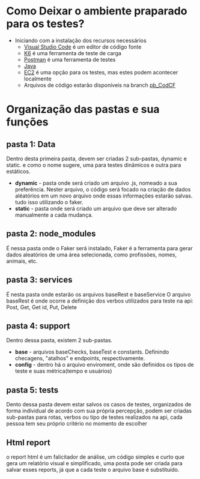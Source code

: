 # Como Deixar o ambiente praparado para os testes?
 - Iniciando com a instalação dos recursos necessários
   - [Visual Studio Code](https://code.visualstudio.com/download) é um editor de código fonte
   - [K6](https://k6.io/docs/get-started/installation/) é uma ferramenta de teste de carga
   - [Postman](https://www.postman.com/downloads/) é uma ferramenta de testes
   - [Java](https://www.java.com/pt-BR/download/ie_manual.jsp?locale=pt_BR)
   - [EC2](https://aws.amazon.com/pt/ec2/?trk=273714db-4e14-42ba-be75-e3e36c4bc786&sc_channel=ps&ef_id=Cj0KCQjwpc-oBhCGARIsAH6ote8FCqb2BPpzZmZZFXS_43aSGhqQ-3yZzwFYMIGakGMhwIJXSGPcQswaAlpuEALw_wcB:G:s&s_kwcid=AL!4422!3!589890540382!e!!g!!amazon%20ec2!16393914376!135045745338) é uma opção para os testes, mas estes podem acontecer localmente
   - Arquivos de código estarão disponíveis na branch [pb_CodCF](https://github.com/LaurenMonici/Compass/tree/pb_CodCF)


# Organização das pastas e sua funções
## pasta 1: Data
Dentro desta primeira pasta, devem ser criadas 2 sub-pastas, dynamic e static. e como o nome sugere, uma para testes dinâmicos e outra para estáticos.
 - **dynamic** - pasta onde será criado um arquivo .js, nomeado a sua preferência. Nester arquivo, o código será focado na criação de dados aléatórios em um novo arquivo onde essas informações estarão salvas. tudo isso utilizando o faker.
 - **static** - pasta onde será criado um arquivo que deve ser alterado manualmente a cada mudança.

## pasta 2: node_modules
É nessa pasta onde o Faker será instalado, Faker é a ferramenta para gerar dados aleatórios de uma área selecionada, como profissões, nomes, animais, etc.

## pasta 3: services
É nesta pasta onde estarão os arquivos baseRest e baseService
O arquivo baseRest é onde ocorre a definição dos verbos utilizados para teste na api: Post, Get, Get id, Put, Delete

## pasta 4: support
Dentro dessa pasta, existem 2 sub-pastas.
 - **base** - arquivos baseChecks, baseTest e constants.
Definindo checagens, "atalhos" e endpoints, respectivamente.
 - **config** - dentro há o arquivo enviroment, onde são definidos os tipos de teste e suas métrica(tempo e usuários)

## pasta 5: tests
Dento dessa pasta devem estar salvos os casos de testes, organizados de forma individual de acordo com sua própria percepção, podem ser criadas sub-pastas para rotas, verbos ou tipo de testes realizados na api, cada pessoa tem seu próprio critério no momento de escolher

## Html report
o report html é um falicitador de análise, um código simples e curto que gera um relatório visual e simplificado, uma posta pode ser criada para salvar esses reports, já que a cada teste o arquivo base é substituído.
